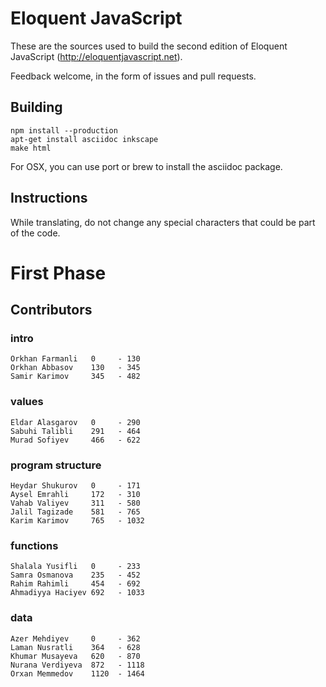 # Eloquent JavaScript

These are the sources used to build the second edition of Eloquent
JavaScript (http://eloquentjavascript.net).

Feedback welcome, in the form of issues and pull requests.

## Building

    npm install --production
    apt-get install asciidoc inkscape
    make html

For OSX, you can use port or brew to install the asciidoc package.


## Instructions

   While translating, do not change any special characters that could be part of the code.

# First Phase

## Contributors

### intro

    Orkhan Farmanli   0     - 130
    Orkhan Abbasov    130   - 345
    Samir Karimov     345   - 482

### values

    Eldar Alasgarov   0     - 290
    Sabuhi Talibli    291   - 464
    Murad Sofiyev     466   - 622

### program structure

    Heydar Shukurov   0     - 171
    Aysel Emrahli     172   - 310
    Vahab Valiyev     311   - 580
    Jalil Tagizade    581   - 765
    Karim Karimov     765   - 1032

### functions

    Shalala Yusifli   0     - 233
    Samra Osmanova    235   - 452
    Rahim Rahimli     454   - 692
    Ahmadiyya Haciyev 692   - 1033

### data

    Azer Mehdiyev     0     - 362
    Laman Nusratli    364   - 628
    Khumar Musayeva   620   - 870
    Nurana Verdiyeva  872   - 1118
    Orxan Memmedov    1120  - 1464
